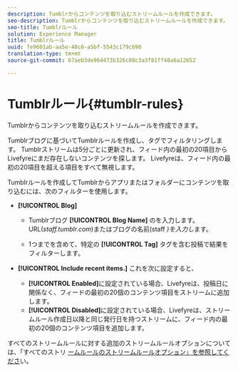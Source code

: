 ```yaml
---
description: Tumblrからコンテンツを取り込むストリームルールを作成できます。
seo-description: Tumblrからコンテンツを取り込むストリームルールを作成できます。
seo-title: Tumblrルール
solution: Experience Manager
title: Tumblrルール
uuid: fe9601ab-aa5e-48c6-a5bf-5543c179cb90
translation-type: tm+mt
source-git-commit: 67aeb3de964473b326c88c3a3f81ff48a6a12652

---
```



# Tumblrルール{#tumblr-rules}

Tumblrからコンテンツを取り込むストリームルールを作成できます。

Tumblrブログに基づいてTumblrルールを作成し、タグでフィルタリングします。 Tumblrストリームは5分ごとに更新され、フィード内の最初の20項目からLivefyreにまだ存在しないコンテンツを探します。 Livefyreは、フィード内の最初の20項目を超える項目をすべて無視します。

Tumblrルールを作成してTumblrからアプリまたはフォルダーにコンテンツを取り込むには、次のフィルターを使用します。

* **[!UICONTROL Blog]**

   * Tumblrブログ **[!UICONTROL Blog Name]** のを入力します。 URL(*staff.tumblr.com*)またはブログの名前(staff *)を入力し*&#x200B;ます。

   * 1つまでを含めて、特定の **[!UICONTROL Tag]** タグを含む投稿で結果をフィルターします。

* **[!UICONTROL Include recent items.]** これを次に設定すると、

   * **[!UICONTROL Enabled]**&#x200B;に設定されている場合、Livefyreは、投稿日に関係なく、フィードの最初の20個のコンテンツ項目をストリームに追加します。
   * **[!UICONTROL Disabled]**&#x200B;に設定されている場合、Livefyreは、ストリームルール作成日以降と同じ発行日を持つストリームに、フィード内の最初の20個のコンテンツ項目を追加します。

すべてのストリームルールに対する追加のストリームルールオプションについては、「すべてのストリ [ームルールのストリームルールオプション」を参照してくださ](../c-streams/c-stream-rule-options-for-all-stream-rules.md#c_stream_rule_options_for_all_stream_rules)い。
